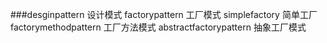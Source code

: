 ###desginpattern 设计模式
    factorypattern 工厂模式
        simplefactory 简单工厂
        factorymethodpattern 工厂方法模式
        abstractfactorypattern 抽象工厂模式